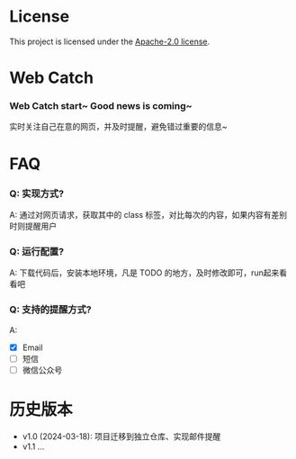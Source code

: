 # License
This project is licensed under the [Apache-2.0 license](LICENSE).

# Web Catch
### Web Catch start~ Good news is coming~
实时关注自己在意的网页，并及时提醒，避免错过重要的信息~

# FAQ

### Q: 实现方式?

A: 通过对网页请求，获取其中的 class 标签，对比每次的内容，如果内容有差别时则提醒用户

### Q: 运行配置?

A: 下载代码后，安装本地环境，凡是 TODO 的地方，及时修改即可，run起来看看吧

### Q: 支持的提醒方式?

A: 
- [x] Email
- [ ] 短信
- [ ] 微信公众号

# 历史版本

- v1.0 (2024-03-18): 项目迁移到独立仓库、实现邮件提醒
- v1.1 ...
